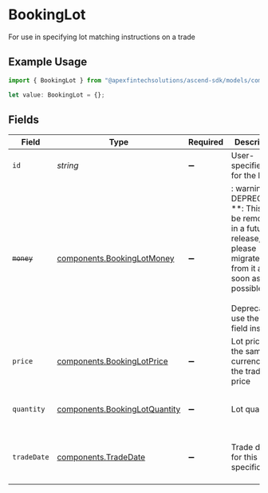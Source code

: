 # BookingLot

For use in specifying lot matching instructions on a trade

## Example Usage

```typescript
import { BookingLot } from "@apexfintechsolutions/ascend-sdk/models/components";

let value: BookingLot = {};
```

## Fields

| Field                                                                                                                                                            | Type                                                                                                                                                             | Required                                                                                                                                                         | Description                                                                                                                                                      | Example                                                                                                                                                          |
| ---------------------------------------------------------------------------------------------------------------------------------------------------------------- | ---------------------------------------------------------------------------------------------------------------------------------------------------------------- | ---------------------------------------------------------------------------------------------------------------------------------------------------------------- | ---------------------------------------------------------------------------------------------------------------------------------------------------------------- | ---------------------------------------------------------------------------------------------------------------------------------------------------------------- |
| `id`                                                                                                                                                             | *string*                                                                                                                                                         | :heavy_minus_sign:                                                                                                                                               | User-specified ID for the lot                                                                                                                                    | client-provided-lot-id                                                                                                                                           |
| ~~`money`~~                                                                                                                                                      | [components.BookingLotMoney](../../models/components/bookinglotmoney.md)                                                                                         | :heavy_minus_sign:                                                                                                                                               | : warning: ** DEPRECATED **: This will be removed in a future release, please migrate away from it as soon as possible.<br/><br/>Deprecated; use the price field instead |                                                                                                                                                                  |
| `price`                                                                                                                                                          | [components.BookingLotPrice](../../models/components/bookinglotprice.md)                                                                                         | :heavy_minus_sign:                                                                                                                                               | Lot price in the same currency as the trade price                                                                                                                | {<br/>"value": "2.50"<br/>}                                                                                                                                      |
| `quantity`                                                                                                                                                       | [components.BookingLotQuantity](../../models/components/bookinglotquantity.md)                                                                                   | :heavy_minus_sign:                                                                                                                                               | Lot quantity                                                                                                                                                     | {<br/>"value": "2.50"<br/>}                                                                                                                                      |
| `tradeDate`                                                                                                                                                      | [components.TradeDate](../../models/components/tradedate.md)                                                                                                     | :heavy_minus_sign:                                                                                                                                               | Trade date for this lot specifically                                                                                                                             | 2024-07-19 00:00:00 +0000 UTC                                                                                                                                    |